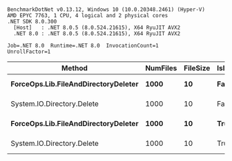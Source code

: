 ```


BenchmarkDotNet v0.13.12, Windows 10 (10.0.20348.2461) (Hyper-V)
AMD EPYC 7763, 1 CPU, 4 logical and 2 physical cores
.NET SDK 8.0.300
  [Host]   : .NET 8.0.5 (8.0.524.21615), X64 RyuJIT AVX2
  .NET 8.0 : .NET 8.0.5 (8.0.524.21615), X64 RyuJIT AVX2

Job=.NET 8.0  Runtime=.NET 8.0  InvocationCount=1  
UnrollFactor=1  

```

| Method                               | NumFiles | FileSize | IsInsideDirectory | Mean     | Error   | StdDev  |
|------------------------------------- |--------- |--------- |------------------ |---------:|--------:|--------:|
| **ForceOps.Lib.FileAndDirectoryDeleter** | **1000**     | **10**       | **False**             | **115.2 ms** | **2.26 ms** | **4.51 ms** |
| System.IO.Directory.Delete           | 1000     | 10       | False             | 117.6 ms | 2.35 ms | 5.48 ms |
| **ForceOps.Lib.FileAndDirectoryDeleter** | **1000**     | **10**       | **True**              | **215.1 ms** | **3.15 ms** | **2.46 ms** |
| System.IO.Directory.Delete           | 1000     | 10       | True              | 215.0 ms | 4.16 ms | 3.69 ms |


